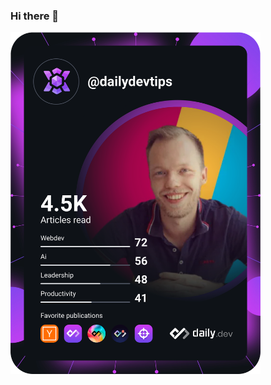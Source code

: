 ### Hi there 👋

<!--
**EvanViguie/EvanViguie** is a ✨ _special_ ✨ repository because its `README.md` (this file) appears on your GitHub profile.

Here are some ideas to get you started:

- 🔭 I’m currently working on ...
- 🌱 I’m currently learning ...
- 👯 I’m looking to collaborate on ...
- 🤔 I’m looking for help with ...
- 💬 Ask me about ...
- 📫 How to reach me: ...
- 😄 Pronouns: ...
- ⚡ Fun fact: ...
-->

<a href="https://app.daily.dev/LimbicSystem"><img src="https://github.com/rebelchris/rebelchris/blob/master/devcard.svg" width="400" alt="Evan Viguie's Dev Card"/></a>
